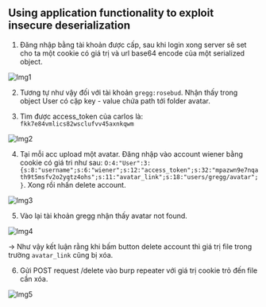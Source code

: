 ## Using application functionality to exploit insecure deserialization

1. Đăng nhập bằng tài khoản được cấp, sau khi login xong server sẽ set cho ta một cookie có giá trị và url base64 encode của một serialized object.

![Img1](\asset/../img/detect.png)

2. Tương tự như vậy đối với tài khoản ``gregg:rosebud``. Nhận thấy trong object User có cặp key - value chứa path tới folder avatar.

3. Tìm được access_token của carlos là: ``fkk7e84vmlics82wsclufvv45axnkqwm``

![Img2](\asset/../img/access_token_carlos.png)

4. Tại mỗi acc upload một avatar. Đăng nhập vào account wiener bằng cookie có giá tri như sau: ``O:4:"User":3:{s:8:"username";s:6:"wiener";s:12:"access_token";s:32:"mpazwn9e7nqath9t5msfv2o2yqtz4ohs";s:11:"avatar_link";s:18:"users/gregg/avatar";}``. Xong rồi nhấn delete account.

![Img3](\asset/../img/delete_account.png)

5. Vào lại tài khoản gregg nhận thấy avatar not found. 

![Img4](\asset/../img/after_delete.png)

-> Như vậy kết luận rằng khi bấm button delete account thì giá trị file trong trường `avatar_link` cũng bị xóa.

6. Gửi POST request /delete vào burp repeater với giá trị cookie trỏ đến file cần xóa.

![Img5](\asset/../img/done.png)